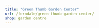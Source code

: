 ```yaml
---
title: "Green Thumb Garden Center"
url: /ferndale/green-thumb-garden-center/
shop: garden centre
---
```

